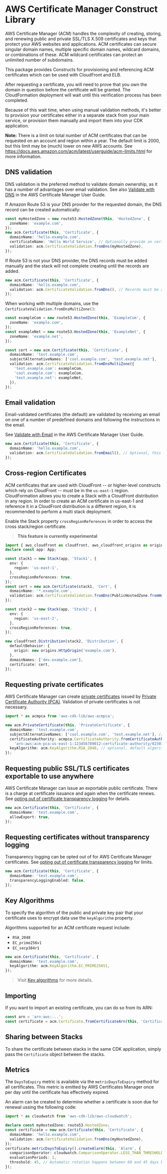 # AWS Certificate Manager Construct Library



AWS Certificate Manager (ACM) handles the complexity of creating, storing, and renewing public and private SSL/TLS X.509 certificates and keys that
protect your AWS websites and applications. ACM certificates can secure singular domain names, multiple specific domain names, wildcard domains, or
combinations of these. ACM wildcard certificates can protect an unlimited number of subdomains.

This package provides Constructs for provisioning and referencing ACM certificates which can be used with CloudFront and ELB.

After requesting a certificate, you will need to prove that you own the
domain in question before the certificate will be granted. The CloudFormation
deployment will wait until this verification process has been completed.

Because of this wait time, when using manual validation methods, it's better
to provision your certificates either in a separate stack from your main
service, or provision them manually and import them into your CDK application.

**Note:** There is a limit on total number of ACM certificates that can be requested on an account and region within a year.
The default limit is 2000, but this limit may be (much) lower on new AWS accounts.
See https://docs.aws.amazon.com/acm/latest/userguide/acm-limits.html for more information.

## DNS validation

DNS validation is the preferred method to validate domain ownership, as it has a number of advantages over email validation.
See also [Validate with DNS](https://docs.aws.amazon.com/acm/latest/userguide/gs-acm-validate-dns.html)
in the AWS Certificate Manager User Guide.

If Amazon Route 53 is your DNS provider for the requested domain, the DNS record can be
created automatically:

```ts
const myHostedZone = new route53.HostedZone(this, 'HostedZone', {
  zoneName: 'example.com',
});
new acm.Certificate(this, 'Certificate', {
  domainName: 'hello.example.com',
  certificateName: 'Hello World Service', // Optionally provide an certificate name
  validation: acm.CertificateValidation.fromDns(myHostedZone),
});
```

If Route 53 is not your DNS provider, the DNS records must be added manually and the stack will not complete
creating until the records are added.

```ts
new acm.Certificate(this, 'Certificate', {
  domainName: 'hello.example.com',
  validation: acm.CertificateValidation.fromDns(), // Records must be added manually
});
```

When working with multiple domains, use the `CertificateValidation.fromDnsMultiZone()`:

```ts
const exampleCom = new route53.HostedZone(this, 'ExampleCom', {
  zoneName: 'example.com',
});
const exampleNet = new route53.HostedZone(this, 'ExampleNet', {
  zoneName: 'example.net',
});

const cert = new acm.Certificate(this, 'Certificate', {
  domainName: 'test.example.com',
  subjectAlternativeNames: ['cool.example.com', 'test.example.net'],
  validation: acm.CertificateValidation.fromDnsMultiZone({
    'test.example.com': exampleCom,
    'cool.example.com': exampleCom,
    'test.example.net': exampleNet,
  }),
});
```

## Email validation

Email-validated certificates (the default) are validated by receiving an
email on one of a number of predefined domains and following the instructions
in the email.

See [Validate with Email](https://docs.aws.amazon.com/acm/latest/userguide/gs-acm-validate-email.html)
in the AWS Certificate Manager User Guide.

```ts
new acm.Certificate(this, 'Certificate', {
  domainName: 'hello.example.com',
  validation: acm.CertificateValidation.fromEmail(), // Optional, this is the default
});
```

## Cross-region Certificates

ACM certificates that are used with CloudFront -- or higher-level constructs which rely on CloudFront -- must be in the `us-east-1` region.
CloudFormation allows you to create a Stack with a CloudFront distribution in any region. In order
to create an ACM certificate in us-east-1 and reference it in a CloudFront distribution is a
different region, it is recommended to perform a multi stack deployment.

Enable the Stack property `crossRegionReferences`
in order to access the cross stack/region certificate.

> **This feature is currently experimental**

```ts
import { aws_cloudfront as cloudfront, aws_cloudfront_origins as origins } from 'aws-cdk-lib';
declare const app: App;

const stack1 = new Stack(app, 'Stack1', {
  env: {
    region: 'us-east-1',
  },
  crossRegionReferences: true,
});
const cert = new acm.Certificate(stack1, 'Cert', {
  domainName: '*.example.com',
  validation: acm.CertificateValidation.fromDns(PublicHostedZone.fromHostedZoneId(stack1, 'Zone', 'ZONE_ID')),
});

const stack2 = new Stack(app, 'Stack2', {
  env: {
    region: 'us-east-2',
  },
  crossRegionReferences: true,
});

new cloudfront.Distribution(stack2, 'Distribution', {
  defaultBehavior: {
    origin: new origins.HttpOrigin('example.com'),
  },
  domainNames: ['dev.example.com'],
  certificate: cert,
});
```

## Requesting private certificates

AWS Certificate Manager can create [private certificates](https://docs.aws.amazon.com/acm/latest/userguide/gs-acm-request-private.html) issued by [Private Certificate Authority (PCA)](https://docs.aws.amazon.com/acm-pca/latest/userguide/PcaWelcome.html). Validation of private certificates is not necessary.

```ts
import * as acmpca from 'aws-cdk-lib/aws-acmpca';

new acm.PrivateCertificate(this, 'PrivateCertificate', {
  domainName: 'test.example.com',
  subjectAlternativeNames: ['cool.example.com', 'test.example.net'], // optional
  certificateAuthority: acmpca.CertificateAuthority.fromCertificateAuthorityArn(this, 'CA',
    'arn:aws:acm-pca:us-east-1:123456789012:certificate-authority/023077d8-2bfa-4eb0-8f22-05c96deade77'),
  keyAlgorithm: acm.KeyAlgorithm.RSA_2048, // optional, default algorithm is RSA_2048
});
```

## Requesting public SSL/TLS certificates exportable to use anywhere

AWS Certificate Manager can issue an exportable public certificate. There is a charge at certificate issuance and again when the certificate renews. See [opting out of certificate transparency logging](https://docs.aws.amazon.com/acm/latest/userguide/acm-exportable-certificates.html) for details.

```ts
new acm.Certificate(this, 'Certificate', {
  domainName: 'test.example.com',
  allowExport: true,
});
```

## Requesting certificates without transparency logging

Transparency logging can be opted out of for AWS Certificate Manager certificates. See [opting out of certificate transparency logging](https://docs.aws.amazon.com/acm/latest/userguide/acm-bestpractices.html#best-practices-transparency) for limits.

```ts
new acm.Certificate(this, 'Certificate', {
  domainName: 'test.example.com',
  transparencyLoggingEnabled: false,
});
```

## Key Algorithms

To specify the algorithm of the public and private key pair that your certificate uses to encrypt data use the `keyAlgorithm` property.

Algorithms supported for an ACM certificate request include:
 * `RSA_2048`
 * `EC_prime256v1`
 * `EC_secp384r1`

```ts
new acm.Certificate(this, 'Certificate', {
  domainName: 'test.example.com',
  keyAlgorithm: acm.KeyAlgorithm.EC_PRIME256V1,
});
```

> Visit [Key algorithms](https://docs.aws.amazon.com/acm/latest/userguide/acm-certificate.html#algorithms.title) for more details.

## Importing

If you want to import an existing certificate, you can do so from its ARN:

```ts
const arn = 'arn:aws:...';
const certificate = acm.Certificate.fromCertificateArn(this, 'Certificate', arn);
```

## Sharing between Stacks

To share the certificate between stacks in the same CDK application, simply
pass the `Certificate` object between the stacks.

## Metrics

The `DaysToExpiry` metric is available via the `metricDaysToExpiry` method for
all certificates. This metric is emitted by AWS Certificates Manager once per
day until the certificate has effectively expired.

An alarm can be created to determine whether a certificate is soon due for
renewal ussing the following code:

```ts
import * as cloudwatch from 'aws-cdk-lib/aws-cloudwatch';

declare const myHostedZone: route53.HostedZone;
const certificate = new acm.Certificate(this, 'Certificate', {
  domainName: 'hello.example.com',
  validation: acm.CertificateValidation.fromDns(myHostedZone),
});
certificate.metricDaysToExpiry().createAlarm(this, 'Alarm', {
  comparisonOperator: cloudwatch.ComparisonOperator.LESS_THAN_THRESHOLD,
  evaluationPeriods: 1,
  threshold: 45, // Automatic rotation happens between 60 and 45 days before expiry
});
```
